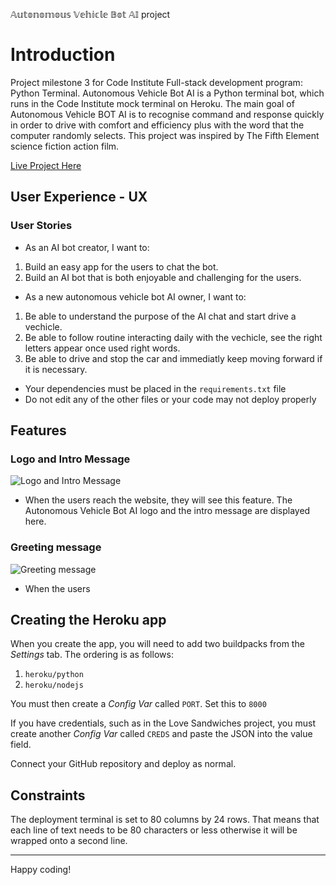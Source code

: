 𝔸𝕦𝕥𝕠𝕟𝕠𝕞𝕠𝕦𝕤 𝕍𝕖𝕙𝕚𝕔𝕝𝕖 𝔹𝕠𝕥 𝔸𝕀
project


# Introduction

Project milestone 3 for Code Institute Full-stack development program: Python Terminal.
Autonomous Vehicle Bot AI is a Python terminal bot, which runs in the Code Institute mock terminal on Heroku. The main goal of Autonomous Vehicle BOT AI is to recognise command and response quickly  in order to drive with comfort and efficiency plus with the word that the computer randomly selects. This project was inspired by The Fifth Element science fiction action film.

[Live Project Here](https://herokuapp.com/)

## User Experience - UX

### User Stories

* As an AI bot creator, I want to:
  
1. Build an easy app for the users to chat the bot.
2. Build an AI bot that is both enjoyable and challenging for the users.
   
* As a new autonomous vehicle bot AI owner, I want to:

1. Be able to understand the purpose of the AI chat and start drive a vechicle.
2. Be able to follow routine interacting daily with the vechicle, see the right letters appear once used right words.
3. Be able to drive and stop the car and immediatly keep moving forward if it is necessary.

* Your dependencies must be placed in the `requirements.txt` file
* Do not edit any of the other files or your code may not deploy properly

## Features

### Logo and Intro Message

![Logo and Intro Message]()

* When the users reach the website, they will see this feature. The Autonomous Vehicle Bot AI logo and the intro message are displayed here.

### Greeting message
![ Greeting message]()

* When the users
## Creating the Heroku app

When you create the app, you will need to add two buildpacks from the _Settings_ tab. The ordering is as follows:

1. `heroku/python`
2. `heroku/nodejs`

You must then create a _Config Var_ called `PORT`. Set this to `8000`

If you have credentials, such as in the Love Sandwiches project, you must create another _Config Var_ called `CREDS` and paste the JSON into the value field.

Connect your GitHub repository and deploy as normal.

## Constraints

The deployment terminal is set to 80 columns by 24 rows. That means that each line of text needs to be 80 characters or less otherwise it will be wrapped onto a second line.

-----
Happy coding!
